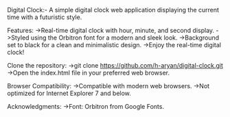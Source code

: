 Digital Clock:-
  A simple digital clock web application displaying the current time with a futuristic style.

Features:
  ->Real-time digital clock with hour, minute, and second display.
  ->Styled using the Orbitron font for a modern and sleek look.
  ->Background set to black for a clean and minimalistic design.
  ->Enjoy the real-time digital clock!

Clone the repository:
  ->git clone https://github.com/h-aryan/digital-clock.git
  ->Open the index.html file in your preferred web browser.

Browser Compatibility:
  ->Compatible with modern web browsers.
  ->Not optimized for Internet Explorer 7 and below.

Acknowledgments:
  ->Font: Orbitron from Google Fonts.
